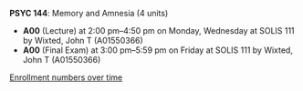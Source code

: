 **PSYC 144**: Memory and Amnesia (4 units)

- **A00** (Lecture) at 2:00 pm–4:50 pm on Monday, Wednesday at SOLIS 111 by Wixted, John T (A01550366)
- **A00** (Final Exam) at 3:00 pm–5:59 pm on Friday at SOLIS 111 by Wixted, John T (A01550366)

[Enrollment numbers over time](./PSYC144.tsv)
